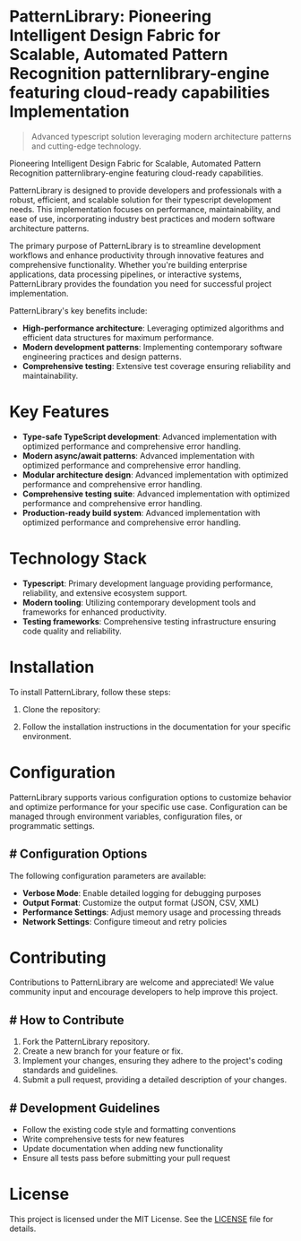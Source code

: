 <!-- fallback_PatternLibrary_20250824071354_30253 -->

# PatternLibrary: Pioneering Intelligent Design Fabric for Scalable, Automated Pattern Recognition patternlibrary-engine featuring cloud-ready capabilities Implementation
> Advanced typescript solution leveraging modern architecture patterns and cutting-edge technology.

Pioneering Intelligent Design Fabric for Scalable, Automated Pattern Recognition patternlibrary-engine featuring cloud-ready capabilities.

PatternLibrary is designed to provide developers and professionals with a robust, efficient, and scalable solution for their typescript development needs. This implementation focuses on performance, maintainability, and ease of use, incorporating industry best practices and modern software architecture patterns.

The primary purpose of PatternLibrary is to streamline development workflows and enhance productivity through innovative features and comprehensive functionality. Whether you're building enterprise applications, data processing pipelines, or interactive systems, PatternLibrary provides the foundation you need for successful project implementation.

PatternLibrary's key benefits include:

* **High-performance architecture**: Leveraging optimized algorithms and efficient data structures for maximum performance.
* **Modern development patterns**: Implementing contemporary software engineering practices and design patterns.
* **Comprehensive testing**: Extensive test coverage ensuring reliability and maintainability.

# Key Features

* **Type-safe TypeScript development**: Advanced implementation with optimized performance and comprehensive error handling.
* **Modern async/await patterns**: Advanced implementation with optimized performance and comprehensive error handling.
* **Modular architecture design**: Advanced implementation with optimized performance and comprehensive error handling.
* **Comprehensive testing suite**: Advanced implementation with optimized performance and comprehensive error handling.
* **Production-ready build system**: Advanced implementation with optimized performance and comprehensive error handling.

# Technology Stack

* **Typescript**: Primary development language providing performance, reliability, and extensive ecosystem support.
* **Modern tooling**: Utilizing contemporary development tools and frameworks for enhanced productivity.
* **Testing frameworks**: Comprehensive testing infrastructure ensuring code quality and reliability.

# Installation

To install PatternLibrary, follow these steps:

1. Clone the repository:


2. Follow the installation instructions in the documentation for your specific environment.

# Configuration

PatternLibrary supports various configuration options to customize behavior and optimize performance for your specific use case. Configuration can be managed through environment variables, configuration files, or programmatic settings.

## # Configuration Options

The following configuration parameters are available:

* **Verbose Mode**: Enable detailed logging for debugging purposes
* **Output Format**: Customize the output format (JSON, CSV, XML)
* **Performance Settings**: Adjust memory usage and processing threads
* **Network Settings**: Configure timeout and retry policies

# Contributing

Contributions to PatternLibrary are welcome and appreciated! We value community input and encourage developers to help improve this project.

## # How to Contribute

1. Fork the PatternLibrary repository.
2. Create a new branch for your feature or fix.
3. Implement your changes, ensuring they adhere to the project's coding standards and guidelines.
4. Submit a pull request, providing a detailed description of your changes.

## # Development Guidelines

* Follow the existing code style and formatting conventions
* Write comprehensive tests for new features
* Update documentation when adding new functionality
* Ensure all tests pass before submitting your pull request

# License

This project is licensed under the MIT License. See the [LICENSE](https://github.com/Jennifercruz23/PatternLibrary/blob/main/LICENSE) file for details.
